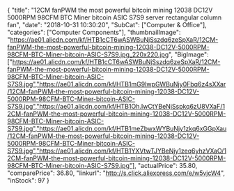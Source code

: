 {
	"title": "12CM fanPWM the most powerful bitcoin mining 12038 DC12V 5000RPM 98CFM BTC Miner bitcoin ASIC S7S9 server rectangular column fan",
	"date": "2018-10-31 10:30:20",
	"SubCat": ["Computer & Office"],
	"categories": ["Computer Components"],
	"thumbnailImage": "https://ae01.alicdn.com/kf/HTB1cCT6wASWBuNjSszdq6zeSpXaR/12CM-fanPWM-the-most-powerful-bitcoin-mining-12038-DC12V-5000RPM-98CFM-BTC-Miner-bitcoin-ASIC-S7S9.jpg_220x220.jpg",
	"BigImage": ["https://ae01.alicdn.com/kf/HTB1cCT6wASWBuNjSszdq6zeSpXaR/12CM-fanPWM-the-most-powerful-bitcoin-mining-12038-DC12V-5000RPM-98CFM-BTC-Miner-bitcoin-ASIC-S7S9.jpg","https://ae01.alicdn.com/kf/HTB1mG9IwpGWBuNjy0Fbq6z4sXXar/12CM-fanPWM-the-most-powerful-bitcoin-mining-12038-DC12V-5000RPM-98CFM-BTC-Miner-bitcoin-ASIC-S7S9.jpg","https://ae01.alicdn.com/kf/HTB1Oh.IwCtYBeNjSspkq6zU8VXaF/12CM-fanPWM-the-most-powerful-bitcoin-mining-12038-DC12V-5000RPM-98CFM-BTC-Miner-bitcoin-ASIC-S7S9.jpg","https://ae01.alicdn.com/kf/HTB1meZbwxWYBuNjy1zkq6xGGpXau/12CM-fanPWM-the-most-powerful-bitcoin-mining-12038-DC12V-5000RPM-98CFM-BTC-Miner-bitcoin-ASIC-S7S9.jpg","https://ae01.alicdn.com/kf/HTB1YXVtwTJYBeNjy1zeq6yhzVXaO/12CM-fanPWM-the-most-powerful-bitcoin-mining-12038-DC12V-5000RPM-98CFM-BTC-Miner-bitcoin-ASIC-S7S9.jpg"],
	"actualPrice": 35.80,
	"comparePrice": 36.80,
	"linkurl": "http://s.click.aliexpress.com/e/w5vjcW4",
	"inStock": 97
}
